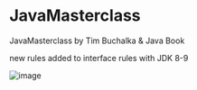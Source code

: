 # JavaMasterclass
JavaMasterclass by Tim Buchalka &amp; Java Book

new rules added to interface rules with JDK 8-9

![image](https://github.com/TugbaNurCakir/JavaMasterclass/assets/46569497/35c3cbc4-124a-4ab6-96ab-6ac94fe21503)
